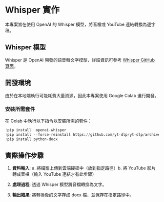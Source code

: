 # Whisper 實作
 
本專案旨在使用 OpenAI 的 Whisper 模型，將音檔或 YouTube 連結轉換為逐字稿。
 
## Whisper 模型
Whisper 是 OpenAI 開發的語音轉文字模型，詳細資訊可參考 [Whisper GitHub 頁面](https://github.com/openai/whisper)。
 
## 開發環境
由於在本地端執行可能耗費大量資源，因此本專案使用 Google Colab 進行開發。
 
### 安裝所需套件
在 Colab 中執行以下指令以安裝所需的套件：
 
```python
!pip install  openai-whisper
!pip install --force-reinstall https://github.com/yt-dlp/yt-dlp/archive/master.tar.gz
!pip install python-docx
```
 
## 實際操作步驟
 
1. **資料輸入**:
   a. 將檔案上傳到雲端硬碟中（放到指定路徑）b. 將 YouTube 影片轉成音檔（輸入 YouTube 連結才有此步驟）
 
2. **處理過程**:
   透過 Whisper 模型將音檔轉換為文字。
 
3. **輸出結果**:
   將轉換後的文字存成 docx 檔，並保存在指定路徑中。
